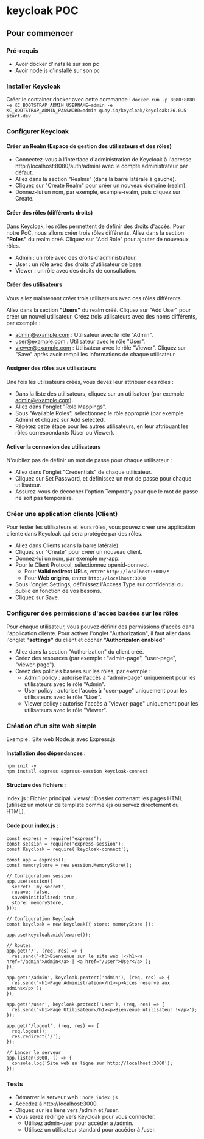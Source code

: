 # keycloak POC

## Pour commencer

### Pré-requis
- Avoir docker d'installé sur son pc
- Avoir node js d'installé sur son pc

### Installer Keycloak
Créer le container docker avec cette commande : `docker run -p 8080:8080 -e KC_BOOTSTRAP_ADMIN_USERNAME=admin -e KC_BOOTSTRAP_ADMIN_PASSWORD=admin quay.io/keycloak/keycloak:26.0.5 start-dev`

### Configurer Keycloak
#### Créer un Realm (Espace de gestion des utilisateurs et des rôles)

- Connectez-vous à l'interface d'administration de Keycloak à l'adresse http://localhost:8080/auth/admin/ avec le compte administrateur par défaut.
- Allez dans la section "Realms" (dans la barre latérale à gauche).
- Cliquez sur "Create Realm" pour créer un nouveau domaine (realm).
- Donnez-lui un nom, par exemple, example-realm, puis cliquez sur Create.

#### Créer des rôles (différents droits)

Dans Keycloak, les rôles permettent de définir des droits d'accès. Pour notre PoC, nous allons créer trois rôles différents.
Allez dans la section **"Roles"** du realm créé.
Cliquez sur "Add Role" pour ajouter de nouveaux rôles.
- Admin : un rôle avec des droits d'administrateur.
- User : un rôle avec des droits d'utilisateur de base.
- Viewer : un rôle avec des droits de consultation.

#### Créer des utilisateurs

Vous allez maintenant créer trois utilisateurs avec ces rôles différents.

Allez dans la section **"Users"** du realm créé.
Cliquez sur "Add User" pour créer un nouvel utilisateur.
Créez trois utilisateurs avec des noms différents, par exemple :
- admin@example.com : Utilisateur avec le rôle "Admin".
- user@example.com : Utilisateur avec le rôle "User".
- viewer@example.com : Utilisateur avec le rôle "Viewer".
Cliquez sur "Save" après avoir rempli les informations de chaque utilisateur.

#### Assigner des rôles aux utilisateurs

Une fois les utilisateurs créés, vous devez leur attribuer des rôles :

- Dans la liste des utilisateurs, cliquez sur un utilisateur (par exemple admin@example.com).
- Allez dans l'onglet "Role Mappings".
- Sous "Available Roles", sélectionnez le rôle approprié (par exemple Admin) et cliquez sur Add selected.
- Répétez cette étape pour les autres utilisateurs, en leur attribuant les rôles correspondants (User ou Viewer).

#### Activer la connexion des utilisateurs

N'oubliez pas de définir un mot de passe pour chaque utilisateur :

- Allez dans l'onglet "Credentials" de chaque utilisateur.
- Cliquez sur Set Password, et définissez un mot de passe pour chaque utilisateur.
- Assurez-vous de décocher l'option Temporary pour que le mot de passe ne soit pas temporaire.
 
### Créer une application cliente (Client)

Pour tester les utilisateurs et leurs rôles, vous pouvez créer une application cliente dans Keycloak qui sera protégée par des rôles.

- Allez dans Clients (dans la barre latérale).
- Cliquez sur "Create" pour créer un nouveau client.
- Donnez-lui un nom, par exemple my-app.
- Pour le Client Protocol, sélectionnez openid-connect.
    - Pour **Valid redirect URLs**, entrer `http://localhost:3000/*`
    - Pour **Web origins**, entrer `http://localhost:3000` 
- Sous l'onglet Settings, définissez l'Access Type sur confidential ou public en fonction de vos besoins.
- Cliquez sur Save.

### Configurer des permissions d'accès basées sur les rôles

Pour chaque utilisateur, vous pouvez définir des permissions d'accès dans l'application cliente. Pour activer l'onglet "Authorization", il faut aller dans l'onglet **"settings"** du client et cocher **"Authorizaton enabled"**

- Allez dans la section "Authorization" du client créé.
- Créez des resources (par exemple : "admin-page", "user-page", "viewer-page").
- Créez des policies basées sur les rôles, par exemple :
    - Admin policy : autorise l'accès à "admin-page" uniquement pour les utilisateurs avec le rôle "Admin".
    - User policy : autorise l'accès à "user-page" uniquement pour les utilisateurs avec le rôle "User".
    - Viewer policy : autorise l'accès à "viewer-page" uniquement pour les utilisateurs avec le rôle "Viewer".

### Création d'un site web simple

Exemple : Site web Node.js avec Express.js
#### Installation des dépendances :
```
npm init -y
npm install express express-session keycloak-connect
```


#### Structure des fichiers :

index.js : Fichier principal.
views/ : Dossier contenant les pages HTML (utilisez un moteur de template comme ejs ou servez directement du HTML).

#### Code pour index.js :

```
const express = require('express');
const session = require('express-session');
const Keycloak = require('keycloak-connect');

const app = express();
const memoryStore = new session.MemoryStore();

// Configuration session
app.use(session({
  secret: 'my-secret',
  resave: false,
  saveUninitialized: true,
  store: memoryStore,
}));

// Configuration Keycloak
const keycloak = new Keycloak({ store: memoryStore });

app.use(keycloak.middleware());

// Routes
app.get('/', (req, res) => {
  res.send('<h1>Bienvenue sur le site web !</h1><a href="/admin">Admin</a> | <a href="/user">User</a>');
});

app.get('/admin', keycloak.protect('admin'), (req, res) => {
  res.send('<h1>Page Administration</h1><p>Accès réservé aux admins</p>');
});

app.get('/user', keycloak.protect('user'), (req, res) => {
  res.send('<h1>Page Utilisateur</h1><p>Bienvenue utilisateur !</p>');
});

app.get('/logout', (req, res) => {
  req.logout();
  res.redirect('/');
});

// Lancer le serveur
app.listen(3000, () => {
  console.log('Site web en ligne sur http://localhost:3000');
});
```

### Tests
- Démarrer le serveur web : `node index.js`
- Accédez à http://localhost:3000.
- Cliquez sur les liens vers /admin et /user.
- Vous serez redirigé vers Keycloak pour vous connecter.
    - Utilisez admin-user pour accéder à /admin.
    - Utilisez un utilisateur standard pour accéder à /user.